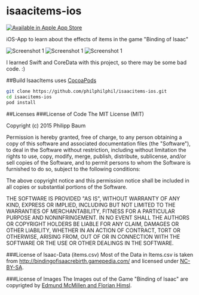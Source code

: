 # isaacitems-ios
[![Available in Apple App Store](https://devimages.apple.com.edgekey.net/app-store/marketing/guidelines/images/badge-download-on-the-app-store.svg)](https://t.co/Z9oUAobDuy)

iOS-App to learn about the effects of items in the game "Binding of Isaac"

![Screenshot 1](http://thinkcoding.org/isaacitems/isaacitems-1.jpg)
![Screenshot 1](http://thinkcoding.org/isaacitems/isaacitems-2.jpg)
![Screenshot 1](http://thinkcoding.org/isaacitems/isaacitems-3.jpg)

I learned Swift and CoreData with this project, so there may be some bad code. :)

##Build
IsaacItems uses [CocoaPods](https://cocoapods.org)
```bash
git clone https://github.com/philphilphil/isaacitems-ios.git
cd isaacitems-ios
pod install
```

##Licenses
###License of Code
The MIT License (MIT)

Copyright (c) 2015 Philipp Baum

Permission is hereby granted, free of charge, to any person obtaining a copy
of this software and associated documentation files (the "Software"), to deal
in the Software without restriction, including without limitation the rights
to use, copy, modify, merge, publish, distribute, sublicense, and/or sell
copies of the Software, and to permit persons to whom the Software is
furnished to do so, subject to the following conditions:

The above copyright notice and this permission notice shall be included in all
copies or substantial portions of the Software.

THE SOFTWARE IS PROVIDED "AS IS", WITHOUT WARRANTY OF ANY KIND, EXPRESS OR
IMPLIED, INCLUDING BUT NOT LIMITED TO THE WARRANTIES OF MERCHANTABILITY,
FITNESS FOR A PARTICULAR PURPOSE AND NONINFRINGEMENT. IN NO EVENT SHALL THE
AUTHORS OR COPYRIGHT HOLDERS BE LIABLE FOR ANY CLAIM, DAMAGES OR OTHER
LIABILITY, WHETHER IN AN ACTION OF CONTRACT, TORT OR OTHERWISE, ARISING FROM,
OUT OF OR IN CONNECTION WITH THE SOFTWARE OR THE USE OR OTHER DEALINGS IN THE
SOFTWARE.

###License of Isaac-Data (items.csv)
Most of the Data in Items.csv is taken from http://bindingofisaacrebirth.gamepedia.com/ and licensed under [NC-BY-SA](http://creativecommons.org/licenses/by-nc-sa/3.0/).

###License of Images 
The Images out of the Game "Binding of Isaac" are copyrigted by [Edmund McMillen and Florian Himsl](http://edmundm.com).
